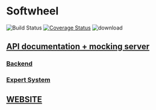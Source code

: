 # Softwheel
![Build Status](https://travis-ci.org/wit543/Softwheel.svg?branch=development)
[![Coverage Status](https://coveralls.io/repos/github/wit543/Softwheel/badge.svg?branch=master)](https://coveralls.io/github/wit543/Softwheel?branch=master)
![download](https://img.shields.io/badge/download-100%20trillion-brightgreen.svg)


## [API documentation + mocking server](http://docs.softwheel.apiary.io/)

### [Backend](/docs/Backend.md)

### [Expert System](/docs/ExpertSystem.md)

## [WEBSITE](http://128.199.192.241:8888/)
